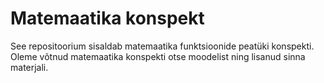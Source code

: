 # Matemaatika konspekt

See repositoorium sisaldab matemaatika funktsioonide peatüki konspekti. Oleme võtnud matemaatika konspekti otse moodelist ning lisanud sinna materjali. 
